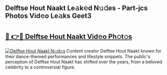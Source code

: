 ## Delftse Hout Naakt Le𝚊k𝚎d N𝚞𝚍es - Part-jcs Photos Vid𝚎o Le𝚊ks Geet3

# <h2><a href="http://fb66o6w.evod.top/?m=Delftse+Hout+Naakt">🔗 👉🔴 Delftse Hout Naakt Vid𝚎o Ph𝚘t𝚘s</a></h2>

[![Delftse Hout Naakt N𝚞d𝚎s](https://i.imgur.com/8V9OHl7.gif)](http://fb66o6w.evod.top/?m=Delftse+Hout+Naakt)
Content creator Delftse Hout Naakt known for their dance-themed performances and lifestyle snippets. The public's perception of Delftse Hout Naakt has shifted over the years, from a beloved celebrity to a controversial figure. 
